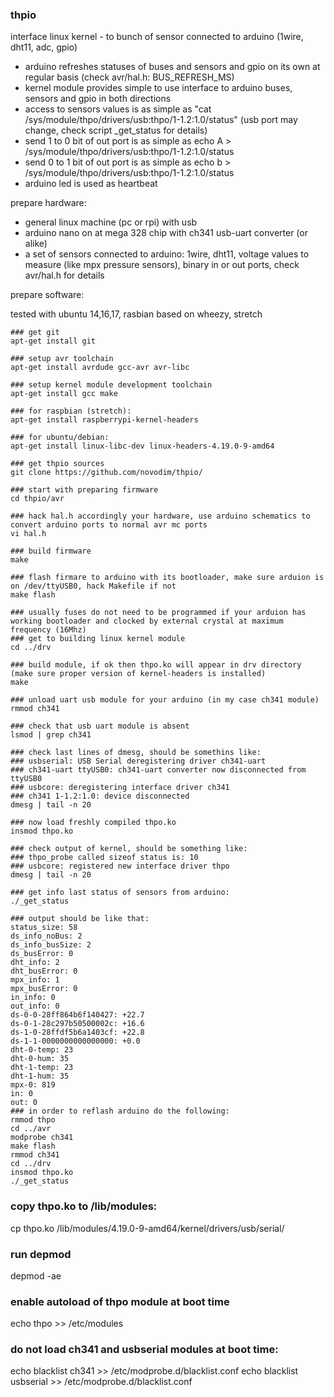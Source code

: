 ### thpio

interface linux kernel - to bunch of sensor connected to arduino (1wire, dht11, adc, gpio)

 - arduino refreshes statuses of buses and sensors and gpio on its own at regular basis (check avr/hal.h: BUS_REFRESH_MS)
 - kernel module provides simple to use interface to arduino buses, sensors and gpio in both directions
 - access to sensors values is as simple as "cat /sys/module/thpo/drivers/usb:thpo/1-1.2:1.0/status" (usb port may change, check script _get_status for details)
 - send 1 to 0 bit of out port is as simple as echo A > /sys/module/thpo/drivers/usb:thpo/1-1.2:1.0/status
 - send 0 to 1 bit of out port is as simple as echo b > /sys/module/thpo/drivers/usb:thpo/1-1.2:1.0/status
 - arduino led is used as heartbeat

prepare hardware:

 - general linux machine (pc or rpi) with usb 
 - arduino nano on at mega 328 chip with ch341 usb-uart converter (or alike)
 - a set of sensors connected to arduino: 1wire, dht11, voltage values to measure (like mpx pressure sensors), binary in or out ports, check avr/hal.h for details

prepare software:

tested with ubuntu 14,16,17, rasbian based on wheezy, stretch
```
### get git
apt-get install git

### setup avr toolchain
apt-get install avrdude gcc-avr avr-libc

### setup kernel module development toolchain
apt-get install gcc make

### for raspbian (stretch):
apt-get install raspberrypi-kernel-headers

### for ubuntu/debian:
apt-get install linux-libc-dev linux-headers-4.19.0-9-amd64

### get thpio sources
git clone https://github.com/novodim/thpio/

### start with preparing firmware
cd thpio/avr

### hack hal.h accordingly your hardware, use arduino schematics to convert arduino ports to normal avr mc ports
vi hal.h

### build firmware
make

### flash firmare to arduino with its bootloader, make sure arduion is on /dev/ttyUSB0, hack Makefile if not
make flash

### usually fuses do not need to be programmed if your arduion has working bootloader and clocked by external crystal at maximum frequency (16Mhz)
### get to building linux kernel module
cd ../drv

### build module, if ok then thpo.ko will appear in drv directory (make sure proper version of kernel-headers is installed)
make

### unload uart usb module for your arduino (in my case ch341 module)
rmmod ch341

### check that usb uart module is absent
lsmod | grep ch341

### check last lines of dmesg, should be somethins like:
### usbserial: USB Serial deregistering driver ch341-uart
### ch341-uart ttyUSB0: ch341-uart converter now disconnected from ttyUSB0
### usbcore: deregistering interface driver ch341
### ch341 1-1.2:1.0: device disconnected
dmesg | tail -n 20

### now load freshly compiled thpo.ko
insmod thpo.ko

### check output of kernel, should be something like:
### thpo_probe called sizeof status is: 10
### usbcore: registered new interface driver thpo
dmesg | tail -n 20

### get info last status of sensors from arduino:
./_get_status

### output should be like that:
status_size: 58
ds_info_noBus: 2
ds_info_busSize: 2
ds_busError: 0
dht_info: 2
dht_busError: 0
mpx_info: 1
mpx_busError: 0
in_info: 0
out_info: 0
ds-0-0-28ff864b6f140427: +22.7
ds-0-1-28c297b50500002c: +16.6
ds-1-0-28ffdf5b6a1403cf: +22.8
ds-1-1-0000000000000000: +0.0
dht-0-temp: 23
dht-0-hum: 35
dht-1-temp: 23
dht-1-hum: 35
mpx-0: 819
in: 0
out: 0
### in order to reflash arduino do the following:
rmmod thpo
cd ../avr
modprobe ch341
make flash
rmmod ch341
cd ../drv
insmod thpo.ko
./_get_status
```


### copy thpo.ko to /lib/modules:
cp thpo.ko  /lib/modules/4.19.0-9-amd64/kernel/drivers/usb/serial/

### run depmod
depmod -ae

### enable autoload of thpo module at boot time
echo thpo >> /etc/modules

### do not load ch341 and usbserial modules at boot time:
echo blacklist ch341 >> /etc/modprobe.d/blacklist.conf
echo blacklist usbserial >> /etc/modprobe.d/blacklist.conf

